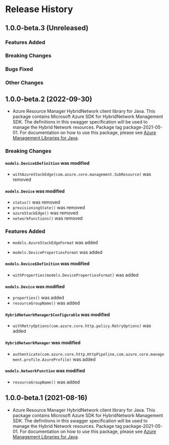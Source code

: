# Release History

## 1.0.0-beta.3 (Unreleased)

### Features Added

### Breaking Changes

### Bugs Fixed

### Other Changes

## 1.0.0-beta.2 (2022-09-30)

- Azure Resource Manager HybridNetwork client library for Java. This package contains Microsoft Azure SDK for HybridNetwork Management SDK. The definitions in this swagger specification will be used to manage the Hybrid Network resources. Package tag package-2021-05-01. For documentation on how to use this package, please see [Azure Management Libraries for Java](https://aka.ms/azsdk/java/mgmt).

### Breaking Changes

#### `models.Device$Definition` was modified

* `withAzureStackEdge(com.azure.core.management.SubResource)` was removed

#### `models.Device` was modified

* `status()` was removed
* `provisioningState()` was removed
* `azureStackEdge()` was removed
* `networkFunctions()` was removed

### Features Added

* `models.AzureStackEdgeFormat` was added

* `models.DevicePropertiesFormat` was added

#### `models.Device$Definition` was modified

* `withProperties(models.DevicePropertiesFormat)` was added

#### `models.Device` was modified

* `properties()` was added
* `resourceGroupName()` was added

#### `HybridNetworkManager$Configurable` was modified

* `withRetryOptions(com.azure.core.http.policy.RetryOptions)` was added

#### `HybridNetworkManager` was modified

* `authenticate(com.azure.core.http.HttpPipeline,com.azure.core.management.profile.AzureProfile)` was added

#### `models.NetworkFunction` was modified

* `resourceGroupName()` was added

## 1.0.0-beta.1 (2021-08-16)

- Azure Resource Manager HybridNetwork client library for Java. This package contains Microsoft Azure SDK for HybridNetwork Management SDK. The definitions in this swagger specification will be used to manage the Hybrid Network resources. Package tag package-2021-05-01. For documentation on how to use this package, please see [Azure Management Libraries for Java](https://aka.ms/azsdk/java/mgmt).